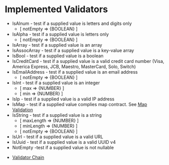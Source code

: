 # Implemented Validators

- IsAlnum - test if a supplied value is letters and digits only
    - [ notEmpty => {BOOLEAN} ]
- IsAlpha - test if a supplied value is letters only
    - [ notEmpty => {BOOLEAN} ]
- IsArray - test if a supplied value is an array
- IsAssocArray - test if a supplied value is a key-value array
- IsBool - test if a supplied value is a boolean
- IsCreditCard - test if a supplied value is a valid credit card number (Visa, America Express, JCB, Maestro, MasterCard, Solo, Switch)
- IsEmailAddress - test if a supplied value is an email address
    - [ notEmpty => {BOOLEAN} ]
- IsInt - test if a supplied value is an integer
    - [ max => {NUMBER} ]
    - [ min => {NUMBER} ]
- IsIp - test if a supplied value is a valid IP address
- IsMap - test if a supplied value complies map contract. See [Map Validation](./map-validation.md)
- IsString - test if a supplied value is a string
    - [ maxLength => {NUMBER} ]
    - [ minLength => {NUMBER} ]
    - [ notEmpty => {BOOLEAN} ]
- IsUrl - test if a supplied value is a valid URL
- IsUuid - test if a supplied value is a valid UUID v4
- NotEmpty -test if a supplied value is not nullable


* [Validator Chain](./validator-chain.md)